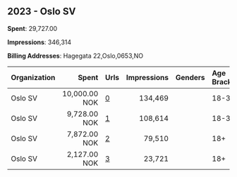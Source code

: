 ## 2023 - Oslo SV 
**Spent**: 29,727.00

**Impressions**: 346,314

**Billing Addresses**: Hagegata 22,Oslo,0653,NO

|Organization|Spent|Urls|Impressions|Genders|Age Brackets|Country Codes|
|:---|---:|:---|---:|:---|:---|:---|
|Oslo SV|10,000.00 NOK|[0](https://www.snap.com/political-ads/asset/43fd101232cc93bef53f542087a9e62c7634d533f024f0b034c9449f7366c123?mediaType=mp4)|134,469||18-35|norway|
|Oslo SV|9,728.00 NOK|[1](https://www.snap.com/political-ads/asset/43fd101232cc93bef53f542087a9e62c7634d533f024f0b034c9449f7366c123?mediaType=mp4)|108,614||18-35|norway|
|Oslo SV|7,872.00 NOK|[2](https://www.snap.com/political-ads/asset/e0c16f0f5ade743a679d3cd1dcb2e42407f26f4ef81ab59f9ec64463f77f99ba?mediaType=mp4)|79,510||18+|norway|
|Oslo SV|2,127.00 NOK|[3](https://www.snap.com/political-ads/asset/d70a53045a35892f9c0857128b563ffa458c87cb1f52e46e87bc1a77eccbd19c?mediaType=mp4)|23,721||18+|norway|
